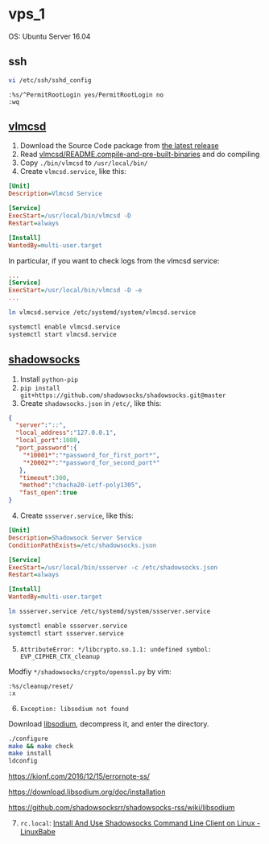 # vps_1

OS: Ubuntu Server 16.04

## ssh

``` Bash shell
vi /etc/ssh/sshd_config
```

``` vi
:%s/^PermitRootLogin yes/PermitRootLogin no
:wq
```

## [vlmcsd](https://github.com/Wind4/vlmcsd)

1. Download the Source Code package from [the latest release](https://github.com/Wind4/vlmcsd/releases/latest)
2. Read [vlmcsd/README.compile-and-pre-built-binaries](https://github.com/Wind4/vlmcsd/blob/HEAD/README.compile-and-pre-built-binaries) and do compiling
3. Copy ```./bin/vlmcsd``` to ```/usr/local/bin/```
4. Create ```vlmcsd.service```, like this:

``` ini
[Unit]
Description=Vlmcsd Service

[Service]
ExecStart=/usr/local/bin/vlmcsd -D
Restart=always

[Install]
WantedBy=multi-user.target
```

In particular, if you want to check logs from the vlmcsd service:

``` ini
...
[Service]
ExecStart=/usr/local/bin/vlmcsd -D -e
...
```

``` Bash shell
ln vlmcsd.service /etc/systemd/system/vlmcsd.service

systemctl enable vlmcsd.service
systemctl start vlmcsd.service
```

## [shadowsocks](https://github.com/shadowsocks/shadowsocks)

1. Install ```python-pip```
2. ```pip install git+https://github.com/shadowsocks/shadowsocks.git@master```
3. Create ```shadowsocks.json``` in ```/etc/```, like this:

``` JSON
{
  "server":"::",
  "local_address":"127.0.0.1",
  "local_port":1080,
  "port_password":{
    "*10001*":"*password_for_first_port*",
    "*20002*":"*password_for_second_port*"
   },
   "timeout":300,
   "method":"chacha20-ietf-poly1305",
   "fast_open":true
}
```

4. Create ```ssserver.service```, like this:

``` ini
[Unit]
Description=Shadowsock Server Service
ConditionPathExists=/etc/shadowsocks.json

[Service]
ExecStart=/usr/local/bin/ssserver -c /etc/shadowsocks.json
Restart=always

[Install]
WantedBy=multi-user.target
```

``` Bash shell
ln ssserver.service /etc/systemd/system/ssserver.service

systemctl enable ssserver.service
systemctl start ssserver.service
```

5. ```AttributeError: */libcrypto.so.1.1: undefined symbol: EVP_CIPHER_CTX_cleanup```

Modfiy ```*/shadowsocks/crypto/openssl.py``` by vim:

```
:%s/cleanup/reset/
:x
```

6. ```Exception: libsodium not found```

Download [libsodium](https://github.com/jedisct1/libsodium/releases), decompress it, and enter the directory.

``` Bash shell
./configure
make && make check
make install
ldconfig
```

https://kionf.com/2016/12/15/errornote-ss/

https://download.libsodium.org/doc/installation

https://github.com/shadowsocksrr/shadowsocks-rss/wiki/libsodium

7. ```rc.local```: [Install And Use Shadowsocks Command Line Client on Linux - LinuxBabe](https://www.linuxbabe.com/desktop-linux/how-to-install-and-use-shadowsocks-command-line-client)
